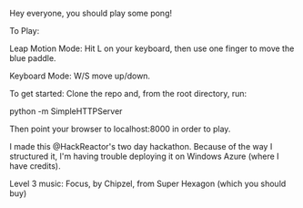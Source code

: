 Hey everyone, you should play some pong!

To Play:

Leap Motion Mode: Hit L on your keyboard, then use one finger to move the blue paddle.

Keyboard Mode: W/S move up/down.

To get started:
Clone the repo and, from the root directory, run:

python -m SimpleHTTPServer

Then point your browser to localhost:8000 in order to play.

I made this @HackReactor's two day hackathon. Because of the way I structured it, I'm having trouble deploying it on Windows Azure (where I have credits).

Level 3 music:
Focus, by Chipzel, from Super Hexagon (which you should buy)
